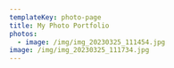 ```yaml
---
templateKey: photo-page
title: My Photo Portfolio
photos:
  - image: /img/img_20230325_111454.jpg
image: /img/img_20230325_111734.jpg
---
```

